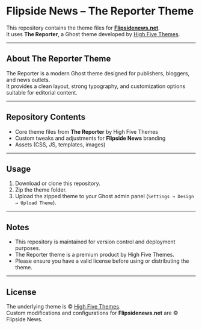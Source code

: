 # Flipside News – The Reporter Theme

This repository contains the theme files for **[Flipsidenews.net](https://flipsidenews.net/)**.  
It uses **The Reporter**, a Ghost theme developed by [High Five Themes](https://highfivethemes.com/).

---

## About The Reporter Theme
The Reporter is a modern Ghost theme designed for publishers, bloggers, and news outlets.  
It provides a clean layout, strong typography, and customization options suitable for editorial content.

---

## Repository Contents
- Core theme files from **The Reporter** by High Five Themes  
- Custom tweaks and adjustments for **Flipside News** branding  
- Assets (CSS, JS, templates, images)

---

## Usage
1. Download or clone this repository.
2. Zip the theme folder.
3. Upload the zipped theme to your Ghost admin panel (`Settings → Design → Upload Theme`).

---

## Notes
- This repository is maintained for version control and deployment purposes.  
- The Reporter theme is a premium product by High Five Themes.  
- Please ensure you have a valid license before using or distributing the theme.

---

## License
The underlying theme is © [High Five Themes](https://highfivethemes.com/).  
Custom modifications and configurations for **Flipsidenews.net** are © Flipside News.
